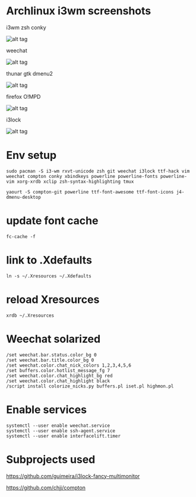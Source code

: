 # Archlinux i3wm screenshots

i3wm zsh conky

![alt tag](https://github.com/eoli3n/dotfiles/blob/master/screenshots/i3wm.png)

weechat

![alt tag](https://github.com/eoli3n/dotfiles/blob/master/screenshots/weechat.png)

thunar gtk dmenu2

![alt tag](https://github.com/eoli3n/dotfiles/blob/master/screenshots/thunar.png)

firefox O!MPD

![alt tag](https://github.com/eoli3n/dotfiles/blob/master/screenshots/web.png)

i3lock

![alt tag](https://github.com/eoli3n/dotfiles/blob/master/screenshots/i3lock.png)

# Env setup
    
    sudo pacman -S i3-wm rxvt-unicode zsh git weechat i3lock ttf-hack vim weechat compton conky xbindkeys powerline powerline-fonts powerline-vim xorg-xrdb xclip zsh-syntax-highlighting tmux

    yaourt -S compton-git powerline ttf-font-awesome ttf-font-icons j4-dmenu-desktop

# update font cache
    
    fc-cache -f

# link to .Xdefaults
    
    ln -s ~/.Xresources ~/.Xdefaults

# reload Xresources
    
    xrdb ~/.Xresources

# Weechat solarized

    /set weechat.bar.status.color_bg 0
    /set weechat.bar.title.color_bg 0
    /set weechat.color.chat_nick_colors 1,2,3,4,5,6
    /set buffers.color.hotlist_message_fg 7
    /set weechat.color.chat_highlight_bg red
    /set weechat.color.chat_highlight black
    /script install colorize_nicks.py buffers.pl iset.pl highmon.pl

# Enable services

    systemctl --user enable weechat.service
    systemctl --user enable ssh-agent.service
    systemctl --user enable interfacelift.timer

# Subprojects used

https://github.com/guimeira/i3lock-fancy-multimonitor

https://github.com/chjj/compton
